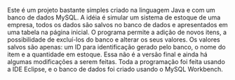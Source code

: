 Este é um projeto bastante simples criado na linguagem Java e com um banco de dados MySQL. A idéia é simular um sistema de estoque de uma empresa, todos os dados são salvos no banco de dados e apresentados em uma tabela na página inicial. O programa permite a adição de novos itens, a possibilidade de excluí-los do banco e alterar os seus valores. Os valores salvos são apenas: um ID para identificação gerado pelo banco, o nome do item e a quantidade em estoque. Essa não é a versão final e ainda há algumas modificações a serem feitas.
Toda a programação foi feita usando a IDE Eclipse, e o banco de dados foi criado usando o MySQL Workbench.
